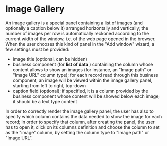 # Image Gallery

An image gallery is a special panel containing a list of images \(and optionally a caption below it\) arranged horizontally and vertically; the number of images per row is automatically reckoned according to the current width of the window, i.e. of the web page opened in the browser.  
When the user chooses this kind of panel in the "Add window" wizard, a few settings must be provided:

* image title \(optional, can be hidden\)
* business component \(for  **list of data** \) containing the column whose content allows to show an images \(for instance, an "Image path" or "Image URL" column type\); for each record read through this business component, an image will be viewed within the image gallery panel, starting from left to right, top-down
* caption field \(optional\); if specified, it is a column provided by the business component whose content will be showed below each image; it should be a text type content

In order to correctly render the image gallery panel, the user has also to specify which column contains the data needed to show the image for each record; in order to specify that column, after creating the panel, the user has to open it, click on its columns definition and choose the column to set as the "image" column, by setting the column type to "Image path" or "Image URL".

